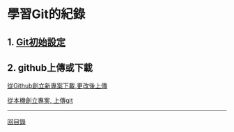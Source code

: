 # 學習Git的紀錄
## 1. [Git初始設定](01.md)
## 2. github上傳或下載
[從Github創立新專案下載,更改後上傳](02.md)

[從本機創立專案, 上傳git](03.md)

---
[回目錄](README.md)
